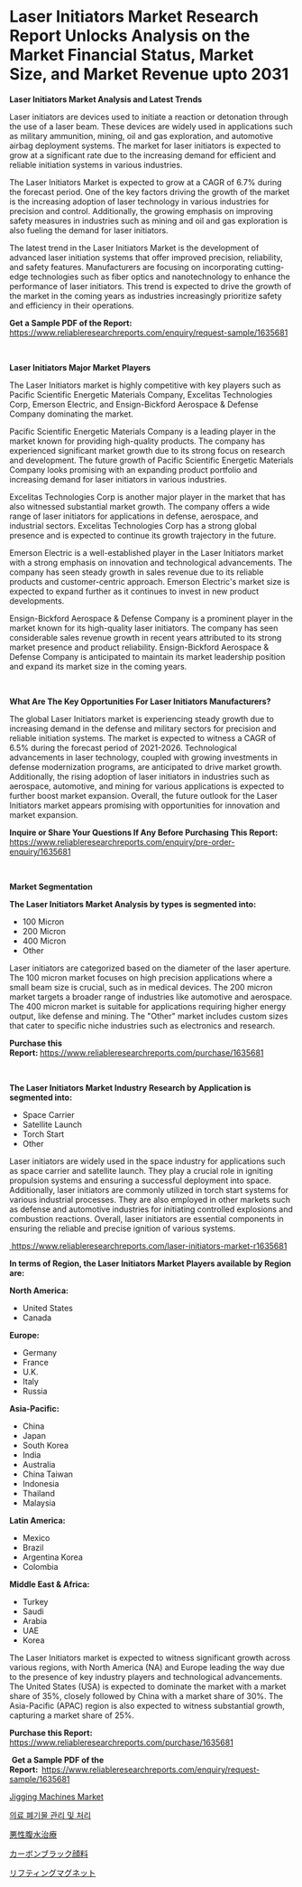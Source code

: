 <p><h1>Laser Initiators Market Research Report Unlocks Analysis on the Market Financial Status, Market Size, and Market Revenue upto 2031</h1></p><p><strong>Laser Initiators Market Analysis and Latest Trends</strong></p>
<p><p>Laser initiators are devices used to initiate a reaction or detonation through the use of a laser beam. These devices are widely used in applications such as military ammunition, mining, oil and gas exploration, and automotive airbag deployment systems. The market for laser initiators is expected to grow at a significant rate due to the increasing demand for efficient and reliable initiation systems in various industries.</p><p>The Laser Initiators Market is expected to grow at a CAGR of 6.7% during the forecast period. One of the key factors driving the growth of the market is the increasing adoption of laser technology in various industries for precision and control. Additionally, the growing emphasis on improving safety measures in industries such as mining and oil and gas exploration is also fueling the demand for laser initiators.</p><p>The latest trend in the Laser Initiators Market is the development of advanced laser initiation systems that offer improved precision, reliability, and safety features. Manufacturers are focusing on incorporating cutting-edge technologies such as fiber optics and nanotechnology to enhance the performance of laser initiators. This trend is expected to drive the growth of the market in the coming years as industries increasingly prioritize safety and efficiency in their operations.</p></p>
<p><strong>Get a Sample PDF of the Report:&nbsp;</strong> <a href="https://www.reliableresearchreports.com/enquiry/request-sample/1635681">https://www.reliableresearchreports.com/enquiry/request-sample/1635681</a></p>
<p>&nbsp;</p>
<p><strong>Laser Initiators Major Market Players</strong></p>
<p><p>The Laser Initiators market is highly competitive with key players such as Pacific Scientific Energetic Materials Company, Excelitas Technologies Corp, Emerson Electric, and Ensign-Bickford Aerospace & Defense Company dominating the market. </p><p>Pacific Scientific Energetic Materials Company is a leading player in the market known for providing high-quality products. The company has experienced significant market growth due to its strong focus on research and development. The future growth of Pacific Scientific Energetic Materials Company looks promising with an expanding product portfolio and increasing demand for laser initiators in various industries.</p><p>Excelitas Technologies Corp is another major player in the market that has also witnessed substantial market growth. The company offers a wide range of laser initiators for applications in defense, aerospace, and industrial sectors. Excelitas Technologies Corp has a strong global presence and is expected to continue its growth trajectory in the future.</p><p>Emerson Electric is a well-established player in the Laser Initiators market with a strong emphasis on innovation and technological advancements. The company has seen steady growth in sales revenue due to its reliable products and customer-centric approach. Emerson Electric's market size is expected to expand further as it continues to invest in new product developments.</p><p>Ensign-Bickford Aerospace & Defense Company is a prominent player in the market known for its high-quality laser initiators. The company has seen considerable sales revenue growth in recent years attributed to its strong market presence and product reliability. Ensign-Bickford Aerospace & Defense Company is anticipated to maintain its market leadership position and expand its market size in the coming years.</p></p>
<p>&nbsp;</p>
<p><strong>What Are The Key Opportunities For Laser Initiators Manufacturers?</strong></p>
<p><p>The global Laser Initiators market is experiencing steady growth due to increasing demand in the defense and military sectors for precision and reliable initiation systems. The market is expected to witness a CAGR of 6.5% during the forecast period of 2021-2026. Technological advancements in laser technology, coupled with growing investments in defense modernization programs, are anticipated to drive market growth. Additionally, the rising adoption of laser initiators in industries such as aerospace, automotive, and mining for various applications is expected to further boost market expansion. Overall, the future outlook for the Laser Initiators market appears promising with opportunities for innovation and market expansion.</p></p>
<p><strong>Inquire or Share Your Questions If Any Before Purchasing This Report:</strong> <a href="https://www.reliableresearchreports.com/enquiry/pre-order-enquiry/1635681">https://www.reliableresearchreports.com/enquiry/pre-order-enquiry/1635681</a></p>
<p>&nbsp;</p>
<p><strong>Market Segmentation</strong></p>
<p><strong>The Laser Initiators Market Analysis by types is segmented into:</strong></p>
<p><ul><li>100 Micron</li><li>200 Micron</li><li>400 Micron</li><li>Other</li></ul></p>
<p><p>Laser initiators are categorized based on the diameter of the laser aperture. The 100 micron market focuses on high precision applications where a small beam size is crucial, such as in medical devices. The 200 micron market targets a broader range of industries like automotive and aerospace. The 400 micron market is suitable for applications requiring higher energy output, like defense and mining. The "Other" market includes custom sizes that cater to specific niche industries such as electronics and research.</p></p>
<p><strong>Purchase this Report:&nbsp;</strong><a href="https://www.reliableresearchreports.com/purchase/1635681">https://www.reliableresearchreports.com/purchase/1635681</a></p>
<p>&nbsp;</p>
<p><strong>The Laser Initiators Market Industry Research by Application is segmented into:</strong></p>
<p><ul><li>Space Carrier</li><li>Satellite Launch</li><li>Torch Start</li><li>Other</li></ul></p>
<p><p>Laser initiators are widely used in the space industry for applications such as space carrier and satellite launch. They play a crucial role in igniting propulsion systems and ensuring a successful deployment into space. Additionally, laser initiators are commonly utilized in torch start systems for various industrial processes. They are also employed in other markets such as defense and automotive industries for initiating controlled explosions and combustion reactions. Overall, laser initiators are essential components in ensuring the reliable and precise ignition of various systems.</p></p>
<p><a href="https://www.reliableresearchreports.com/laser-initiators-market-r1635681">&nbsp;https://www.reliableresearchreports.com/laser-initiators-market-r1635681</a></p>
<p><strong>In terms of Region, the Laser Initiators Market Players available by Region are:</strong></p>
<p>
    <p> <strong> North America: </strong>
        <ul>
            <li>United States</li>
            <li>Canada</li>
        </ul>
        </p> 
    <p> <strong> Europe: </strong>
        <ul>
            <li>Germany</li>
            <li>France</li>
            <li>U.K.</li>
            <li>Italy</li>
            <li>Russia</li>
        </ul>
        </p> 
    <p> <strong> Asia-Pacific: </strong>
        <ul>
            <li>China</li>
            <li>Japan</li>
            <li>South Korea</li>
            <li>India</li>
            <li>Australia</li>
            <li>China Taiwan</li>
            <li>Indonesia</li>
            <li>Thailand</li>
            <li>Malaysia</li>
        </ul>
        </p> 
    <p> <strong> Latin America: </strong>
        <ul>
            <li>Mexico</li>
            <li>Brazil</li>
            <li>Argentina Korea</li>
            <li>Colombia</li>
        </ul>
        </p> 
    <p> <strong> Middle East & Africa: </strong>
        <ul>
            <li>Turkey</li>
            <li>Saudi</li>
            <li>Arabia</li>
            <li>UAE</li>
            <li>Korea</li>
        </ul>
    </p>
    </p>
<p><p>The Laser Initiators market is expected to witness significant growth across various regions, with North America (NA) and Europe leading the way due to the presence of key industry players and technological advancements. The United States (USA) is expected to dominate the market with a market share of 35%, closely followed by China with a market share of 30%. The Asia-Pacific (APAC) region is also expected to witness substantial growth, capturing a market share of 25%.</p></p>
<p><strong>Purchase this Report: </strong><a href="https://www.reliableresearchreports.com/purchase/1635681">https://www.reliableresearchreports.com/purchase/1635681</a></p>
<p>&nbsp;<strong>Get a Sample PDF of the Report:&nbsp;&nbsp;</strong><a href="https://www.reliableresearchreports.com/enquiry/request-sample/1635681">https://www.reliableresearchreports.com/enquiry/request-sample/1635681</a></p>
<p><strong></strong></p>
<p><p><a href="https://github.com/mancsybtousav/Market-Research-Report-List-2/blob/main/jigging-machines-market.md">Jigging Machines Market</a></p><p><a href="https://medium.com/@desmondmraz12023/%EC%9D%98%EB%A3%8C-%ED%8F%90%EA%B8%B0%EB%AC%BC-%EA%B4%80%EB%A6%AC-%EB%B0%8F-%EC%B2%98%EB%A6%AC-%EC%8B%9C%EC%9E%A5-%EB%B6%84%EC%84%9D-%EC%97%B0%ED%8F%89%EA%B7%A0-%EC%84%B1%EC%9E%A5%EB%A5%A0-%EC%8B%9C%EC%9E%A5-%EC%84%B8%EB%B6%84%ED%99%94-%EB%B0%8F-%EC%84%B8%EA%B3%84-%EC%82%B0%EC%97%85-%EA%B0%9C%EC%9A%94-a9323c971c30">의료 폐기물 관리 및 처리</a></p><p><a href="https://github.com/KaydenJohns1964/Market-Research-Report-List-1/blob/main/229746127362.md">悪性腹水治療</a></p><p><a href="https://github.com/marbadji/Market-Research-Report-List-1/blob/main/891259727359.md">カーボンブラック顔料</a></p><p><a href="https://medium.com/@kimalker_178/%E3%83%AA%E3%83%95%E3%83%86%E3%82%A3%E3%83%B3%E3%82%B0%E3%83%9E%E3%82%B0%E3%83%8D%E3%83%83%E3%83%88%E5%B8%82%E5%A0%B4%E3%81%AE%E8%A6%8F%E6%A8%A1%E3%81%AF-%E3%82%B0%E3%83%AD%E3%83%BC%E3%83%90%E3%83%AB%E7%94%A3%E6%A5%AD%E3%81%AB%E3%81%8A%E3%81%91%E3%82%8B%E6%9C%80%E9%81%A9%E3%81%AA%E3%83%9E%E3%83%BC%E3%82%B1%E3%83%86%E3%82%A3%E3%83%B3%E3%82%B0%E3%83%81%E3%83%A3%E3%83%8D%E3%83%AB%E3%82%92%E6%98%8E%E3%82%89%E3%81%8B%E3%81%AB%E3%81%97%E3%81%BE%E3%81%99-b8a873bbacfa">リフティングマグネット</a></p></p>